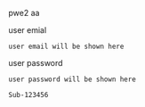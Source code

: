 pwe2
aa

user emial
```
user email will be shown here
```

user password
```
user password will be shown here
```
```
Sub-123456
```
